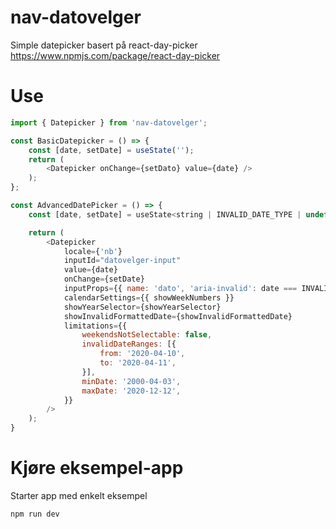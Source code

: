 # nav-datovelger

Simple datepicker basert på react-day-picker
https://www.npmjs.com/package/react-day-picker

# Use

```javascript
import { Datepicker } from 'nav-datovelger';

const BasicDatepicker = () => {
    const [date, setDate] = useState('');
    return (
        <Datepicker onChange={setDato} value={date} />
    );
};

const AdvancedDatePicker = () => {
    const [date, setDate] = useState<string | INVALID_DATE_TYPE | undefined>('');

    return (
        <Datepicker
            locale={'nb'}
            inputId="datovelger-input"
            value={date}
            onChange={setDate}
            inputProps={{ name: 'dato', 'aria-invalid': date === INVALID_DATE_VALUE }}
            calendarSettings={{ showWeekNumbers }}
            showYearSelector={showYearSelector}
            showInvalidFormattedDate={showInvalidFormattedDate}
            limitations={{
                weekendsNotSelectable: false,
                invalidDateRanges: [{
                    from: '2020-04-10',
                    to: '2020-04-11',
                }],
                minDate: '2000-04-03',
                maxDate: '2020-12-12',
            }}
        />
    );
}
```

# Kjøre eksempel-app

Starter app med enkelt eksempel

```
npm run dev
```
